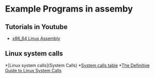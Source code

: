 # Example Programs in assemby

## Tutorials in Youtube

* [x86_64 Linux Assembly](https://www.youtube.com/watch?v=VQAKkuLL31g&list=PLetF-YjXm-sCH6FrTz4AQhfH6INDQvQSn)

## Linux system calls

*[Linux system calls](System Calls)
*[System calls table](https://filippo.io/linux-syscall-table/)
*[The Definitive Guide to Linux System Calls](https://blog.packagecloud.io/the-definitive-guide-to-linux-system-calls/)
